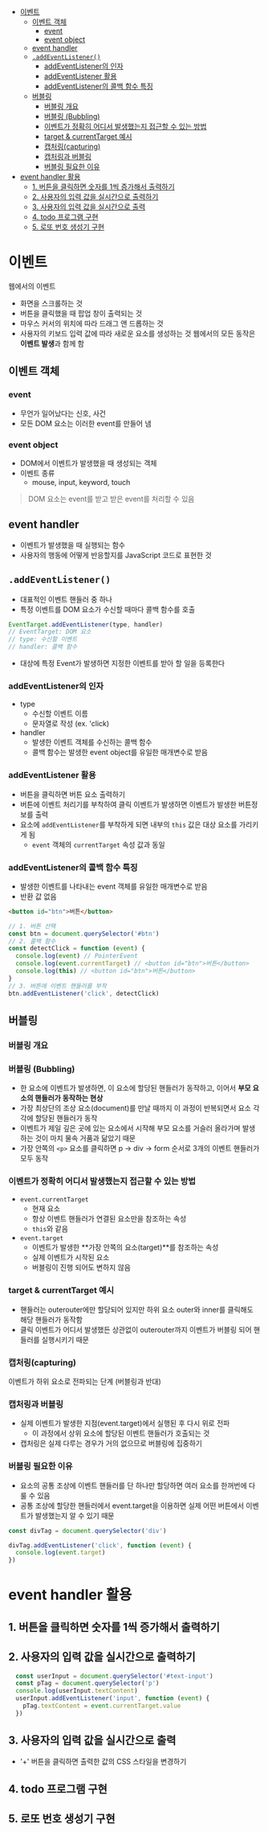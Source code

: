 - [이벤트](#이벤트)
  - [이벤트 객체](#이벤트-객체)
    - [event](#event)
    - [event object](#event-object)
  - [event handler](#event-handler)
  - [`.addEventListener()`](#addeventlistener)
    - [addEventListener의 인자](#addeventlistener의-인자)
    - [addEventListener 활용](#addeventlistener-활용)
    - [addEventListener의 콜백 함수 특징](#addeventlistener의-콜백-함수-특징)
  - [버블링](#버블링)
    - [버블링 개요](#버블링-개요)
    - [버블링 (Bubbling)](#버블링-bubbling)
    - [이벤트가 정확히 어디서 발생했는지 접근할 수 있는 방법](#이벤트가-정확히-어디서-발생했는지-접근할-수-있는-방법)
    - [target \& currentTarget 예시](#target--currenttarget-예시)
    - [캡처링(capturing)](#캡처링capturing)
    - [캡처링과 버블링](#캡처링과-버블링)
    - [버블링 필요한 이유](#버블링-필요한-이유)
- [event handler 활용](#event-handler-활용)
  - [1. 버튼을 클릭하면 숫자를 1씩 증가해서 출력하기](#1-버튼을-클릭하면-숫자를-1씩-증가해서-출력하기)
  - [2. 사용자의 입력 값을 실시간으로 출력하기](#2-사용자의-입력-값을-실시간으로-출력하기)
  - [3. 사용자의 입력 값을 실시간으로 출력](#3-사용자의-입력-값을-실시간으로-출력)
  - [4. todo 프로그램 구현](#4-todo-프로그램-구현)
  - [5. 로또 번호 생성기 구현](#5-로또-번호-생성기-구현)

# 이벤트
웹에서의 이벤트
- 화면을 스크롤하는 것
- 버튼을 클릭했을 때 팝업 창이 출력되는 것
- 마우스 커서의 위치에 따라 드래그 앤 드롭하는 것
- 사용자의 키보드 입력 값에 따라 새로운 요소를 생성하는 것
웹에서의 모든 동작은 **이벤트 발생**과 함께 함
## 이벤트 객체
### event
- 무언가 일어났다는 신호, 사건
- 모든 DOM 요소는 이러한 event를 만들어 냄
### event object
- DOM에서 이벤트가 발생했을 때 생성되는 객체
- 이벤트 종류
  - mouse, input, keyword, touch
> DOM 요소는 event를 받고 받은 event를 처리할 수 있음
## event handler
- 이벤트가 발생했을 때 실행되는 함수
- 사용자의 행동에 어떻게 반응할지를 JavaScript 코드로 표현한 것
## `.addEventListener()`
- 대표적인 이벤트 핸들러 중 하나
- 특정 이벤트를 DOM 요소가 수신할 때마다 콜백 함수를 호출
```js
EventTarget.addEventListener(type, handler)
// EventTarget: DOM 요소
// type: 수신할 이벤트
// handler: 콜백 함수
```
- 대상에 특정 Event가 발생하면 지정한 이벤트를 받아 할 일을 등록한다
### addEventListener의 인자
- type
  - 수신할 이벤트 이름
  - 문자열로 작성 (ex. 'click)
- handler
  - 발생한 이벤트 객체를 수신하는 콜백 함수
  - 콜백 함수는 발생한 event object를 유일한 매개변수로 받음
### addEventListener 활용
- 버튼을 클릭하면 버튼 요소 출력하기
- 버튼에 이벤트 처리기를 부착하여 클릭 이벤트가 발생하면 이벤트가 발생한 버튼정보를 출력
- 요소에 `addEventListener`를 부착하게 되면 내부의 `this` 값은 대상 요소를 가리키게 됨
  - `event` 객체의 `currentTarget` 속성 값과 동일
### addEventListener의 콜백 함수 특징
- 발생한 이벤트를 나타내는 event 객체를 유일한 매개변수로 받음
- 반환 값 없음
```html
<button id="btn">버튼</button>
```
```js
// 1. 버튼 선택
const btn = document.querySelector('#btn')
// 2. 콜백 함수
const detectClick = function (event) {
  console.log(event) // PointerEvent
  console.log(event.currentTarget) // <button id="btn">버튼</button>
  console.log(this) // <button id="btn">버튼</button>
}
// 3. 버튼에 이벤트 핸들러를 부착
btn.addEventListener('click', detectClick)
```

## 버블링
### 버블링 개요
### 버블링 (Bubbling)
- 한 요소에 이벤트가 발생하면, 이 요소에 할당된 핸들러가 동작하고, 이어서 **부모 요소의 핸들러가 동작하는 현상**
- 가장 최상단의 조상 요소(document)를 만날 때까지 이 과정이 반복되면서 요소 각각에 할당된 핸들러가 동작
- 이벤트가 제일 깊은 곳에 있는 요소에서 시작해 부모 요소를 거슬러 올라가며 발생하는 것이 마치 물속 거품과 닮았기 때문
- 가장 안쪽의 `<p>` 요소를 클릭하면 p -> div -> form 순서로 3개의 이벤트 핸들러가 모두 동작

### 이벤트가 정확히 어디서 발생했는지 접근할 수 있는 방법
- `event.currentTarget`
  - 현재 요소
  - 항상 이벤트 핸들러가 연결된 요소만을 참조하는 속성
  - `this`와 같음
- `event.target`
  - 이벤트가 발생한 **가장 안쪽의 요소(target)**를 참조하는 속성
  - 실제 이벤트가 시작된 요소
  - 버블링이 진행 되어도 변하지 않음
  
### target & currentTarget 예시
- 핸들러는 outerouter에만 할당되어 있지만 하위 요소 outer와 inner를 클릭해도 해당 핸들러가 동작함
- 클릭 이벤트가 어디서 발생했든 상관없이 outerouter까지 이벤트가 버블링 되어 핸들러를 실행시키기 때문

### 캡처링(capturing)
이벤트가 하위 요소로 전파되는 단계 (버블링과 반대)

### 캡처링과 버블링
- 실제 이벤트가 발생한 지점(event.target)에서 실행된 후 다시 위로 전파
  - 이 과정에서 상위 요소에 할당된 이벤트 핸들러가 호출되는 것
- 캡처링은 실제 다루는 경우가 거의 없으므로 버블링에 집중하기
  
### 버블링 필요한 이유
- 요소의 공통 조상에 이벤트 핸들러를 단 하나만 할당하면 여러 요소를 한꺼번에 다룰 수 있음
- 공통 조상에 할당한 핸들러에서 event.target을 이용하면 실제 어떤 버튼에서 이벤트가 발생했는지 알 수 있기 때문
```js
const divTag = document.querySelector('div')

divTag.addEventListener('click', function (event) {
  console.log(event.target)
})
```
# event handler 활용
## 1. 버튼을 클릭하면 숫자를 1씩 증가해서 출력하기

## 2. 사용자의 입력 값을 실시간으로 출력하기
```js
  const userInput = document.querySelector('#text-input')
  const pTag = document.querySelector('p')
  console.log(userInput.textContent)
  userInput.addEventListener('input', function (event) {
    pTag.textContent = event.currentTarget.value
  })
```
## 3. 사용자의 입력 값을 실시간으로 출력
- '+' 버튼을 클릭하면 출력한 값의 CSS 스타일을 변경하기
  
## 4. todo 프로그램 구현

## 5. 로또 번호 생성기 구현